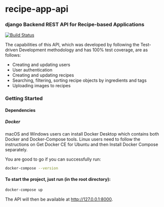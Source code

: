 # recipe-app-api 
### django Backend REST API for Recipe-based Applications

[![Build Status](https://www.travis-ci.com/bahadirbasaran/recipe-app-api.svg?branch=main)](https://www.travis-ci.com/github/bahadirbasaran/recipe-app-api)

The capabilities of this API, which was developed by following the Test-driven Development methodology and has 100% test coverage, are as follows:
- Creating and updating users
- User authentication
- Creating and updating recipes
- Searching, filtering, sorting recipe objects by ingredients and tags
- Uploading images to recipes

### Getting Started

#### Dependencies

##### Docker

macOS and Windows users can install Docker Desktop which contains both Docker and Docker-Compose tools.
Linux users need to follow the instructions on Get Docker CE for Ubuntu and then Install Docker Compose separately.

You are good to go if you can successfully run:
```sh
docker-compose --version
```

#### To start the project, just run (in the root directory):

```sh
docker-compose up
```
The API will then be available at http://127.0.0.1:8000.
